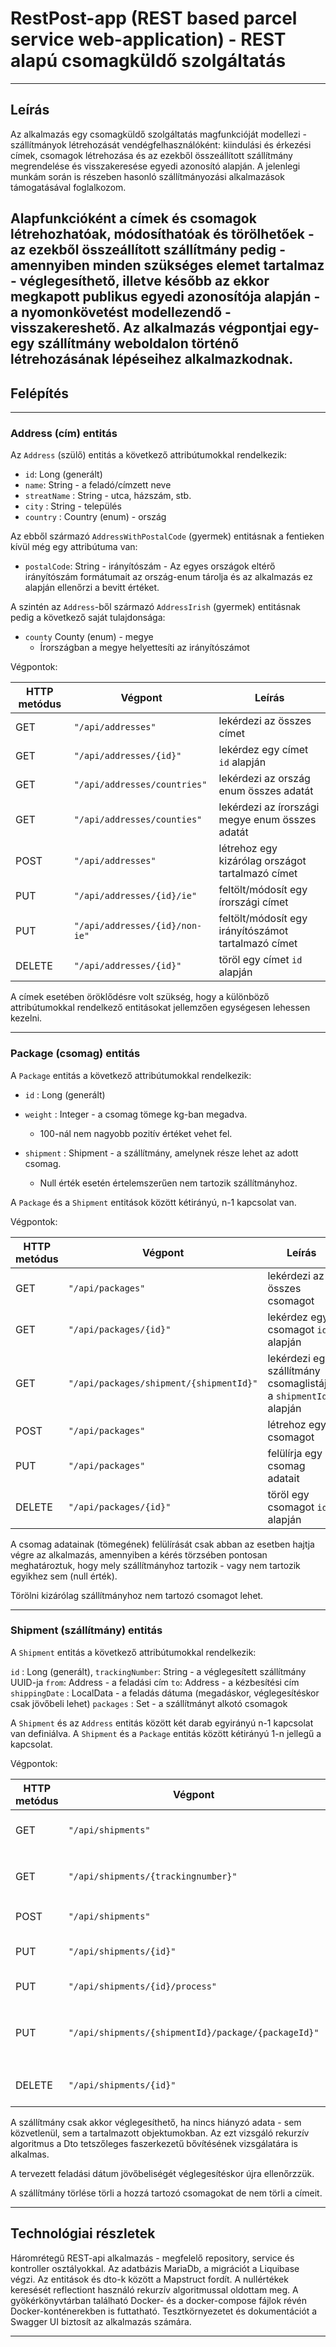 # RestPost-app (REST based parcel service web-application) - REST alapú csomagküldő szolgáltatás
___
## Leírás


Az alkalmazás egy csomagküldő szolgáltatás magfunkcióját modellezi - szállítmányok létrehozását vendégfelhasználóként: kiindulási és érkezési címek, csomagok létrehozása és az ezekből összeállított szállítmány megrendelése és visszakeresése egyedi azonosító alapján.
A jelenlegi munkám során is részeben hasonló szállítmányozási alkalmazások támogatásával foglalkozom.

Alapfunkcióként a címek és csomagok létrehozhatóak, módosíthatóak és törölhetőek - az ezekből összeállított szállítmány pedig - amennyiben minden szükséges elemet tartalmaz - véglegesíthető, illetve később az ekkor megkapott publikus egyedi azonosítója alapján - a nyomonkövetést modellezendő - visszakereshető. 
Az alkalmazás végpontjai egy-egy szállítmány weboldalon történő létrehozásának lépéseihez alkalmazkodnak.
---

## Felépítés
___
### Address (cím) entitás

Az `Address` (szülő) entitás a következő attribútumokkal rendelkezik:

* `id`: Long (generált) 
* `name`: String  - a feladó/címzett neve
* `streatName` : String  - utca, házszám, stb.
* `city` : String - település
* `country` : Country (enum) - ország


Az ebből származó `AddressWithPostalCode`  (gyermek) entitásnak a fentieken kívül még egy attribútuma van:

* `postalCode`: String - irányítószám
      - Az egyes országok eltérő irányítószám formátumait az ország-enum tárolja és az alkalmazás ez alapján ellenőrzi a bevitt értéket.

A szintén az `Address`-ből származó `AddressIrish` (gyermek) entitásnak pedig a következő saját tulajdonsága:

* `county` County (enum) - megye
  - Írországban a megye helyettesíti az irányítószámot  


Végpontok:

| HTTP metódus | Végpont                 | Leírás                                              |
|--------------|-------------------------|-----------------------------------------------------|
| GET          | `"/api/addresses"`      | lekérdezi az összes címet                           |
| GET          | `"/api/addresses/{id}"` | lekérdez egy címet `id` alapján                     |
| GET          | `"/api/addresses/countries"` | lekérdezi az ország enum összes adatát              |
| GET          | `"/api/addresses/counties"` | lekérdezi az írországi megye enum összes adatát     |
| POST         | `"/api/addresses"`      | létrehoz egy kizárólag országot tartalmazó címet    |
| PUT          | `"/api/addresses/{id}/ie"` | feltölt/módosít egy írországi címet                 |
| PUT          | `"/api/addresses/{id}/non-ie"` | feltölt/módosít egy irányítószámot tartalmazó címet |
| DELETE       | `"/api/addresses/{id}"` | töröl egy címet `id` alapján                        |

A címek esetében öröklődésre volt szükség, hogy a különböző attribútumokkal rendelkező entitásokat jellemzően egységesen lehessen kezelni.

---

### Package (csomag) entitás

A `Package` entitás a következő attribútumokkal rendelkezik:

* `id` : Long (generált)
* `weight` : Integer - a csomag tömege kg-ban megadva. 
  - 100-nál nem nagyobb pozitív értéket vehet fel.
   
* `shipment` : Shipment  - a szállítmány, amelynek része lehet az adott csomag. 
  - Null érték esetén értelemszerűen nem tartozik szállítmányhoz.

 
A `Package` és a `Shipment` entitások között kétirányú, n-1 kapcsolat van.

Végpontok:

| HTTP metódus | Végpont                                 | Leírás                                                          |
|--------------|-----------------------------------------|-----------------------------------------------------------------|
| GET          | `"/api/packages"`                       | lekérdezi az összes csomagot                                    |
| GET          | `"/api/packages/{id}"`                  | lekérdez egy csomagot `id` alapján                              |
| GET          | `"/api/packages/shipment/{shipmentId}"` | lekérdezi egy szállítmány csomaglistáját a `shipmentId` alapján |
| POST         | `"/api/packages"`                       | létrehoz egy csomagot                                           |
| PUT          | `"/api/packages"`                       | felülírja egy csomag adatait                                    |
| DELETE       | `"/api/packages/{id}"`                  | töröl egy csomagot `id` alapján                                 |


A csomag adatainak (tömegének) felülírását csak abban az esetben hajtja végre az alkalmazás, amennyiben a kérés törzsében pontosan meghatároztuk, hogy mely szállítmányhoz tartozik - vagy nem tartozik egyikhez sem (null érték).

Törölni kizárólag szállítmányhoz nem tartozó csomagot lehet.

___

### Shipment (szállítmány) entitás

A `Shipment` entitás a következő attribútumokkal rendelkezik:

`id` : Long (generált),
`trackingNumber`: String - a véglegesített szállítmány UUID-ja
`from`: Address - a feladási cím
`to`: Address - a kézbesítési cím
`shippingDate` : LocalData - a feladás dátuma (megadáskor, véglegesítéskor csak jövőbeli lehet)
`packages` : Set<Package>  - a szállítmányt alkotó csomagok 

A `Shipment` és az `Address` entitás között két darab egyirányú n-1 kapcsolat van definiálva.
A `Shipment` és a  `Package` entitás között kétirányú 1-n jellegű a kapcsolat.

Végpontok:

| HTTP metódus | Végpont                                             | Leírás                                                         |
|--------------|-----------------------------------------------------|----------------------------------------------------------------|
| GET          | `"/api/shipments"`                                  | lekérdezi az összes szállítmányt                               |
| GET          | `"/api/shipments/{trackingnumber}"`                 | lekérdez egy csomagot `trackingnumber` alapján                 |
| POST         | `"/api/shipments"`                                  | létrehoz egy szállítmányt                                      |
| PUT          | `"/api/shipments/{id}"`                             | felülírja egy szállítmány adatait                              |
| PUT          | `"/api/shipments/{id}/process"`                     | véglegesíti a szállítmányt                                     |
| PUT          | `"/api/shipments/{shipmentId}/package/{packageId}"` | hozzáad egy csomagot `packageId` a szállítmányhoz `shipmentId` |
| DELETE       | `"/api/shipments/{id}"`                             | töröl egy szállítmányt `id` alapján                            |


A szállítmány csak akkor véglegesíthető, ha nincs hiányzó adata - sem közvetlenül, sem a tartalmazott objektumokban. Az ezt vizsgáló rekurzív algoritmus a Dto tetszőleges faszerkezetű bővítésének vizsgálatára is alkalmas.

A tervezett feladási dátum jövőbeliségét véglegesítéskor újra ellenőrzzük. 

A szállítmány törlése törli a hozzá tartozó csomagokat de nem törli a címeit.

---

## Technológiai részletek


Háromrétegű REST-api alkalmazás - megfelelő repository, service és kontroller osztályokkal.
Az adatbázis MariaDb, a migrációt a Liquibase végzi.
Az entitások és dto-k között a Mapstruct fordít. 
A nullértékek keresését reflectiont használó rekurzív algoritmussal oldottam meg.
A gyökérkönyvtárban található Docker- és a docker-compose fájlok révén Docker-konténerekben is futtatható.
Tesztkörnyezetet és dokumentációt a Swagger UI biztosít az alkalmazás számára.

---

